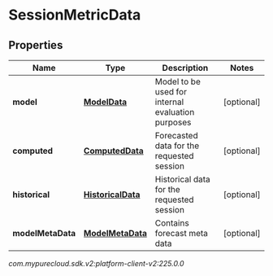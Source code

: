 # SessionMetricData


## Properties

| Name | Type | Description | Notes |
| ------------ | ------------- | ------------- | ------------- |
| **model** | [**ModelData**](ModelData) | Model to be used for internal evaluation purposes |  [optional] |
| **computed** | [**ComputedData**](ComputedData) | Forecasted data for the requested session |  [optional] |
| **historical** | [**HistoricalData**](HistoricalData) | Historical data for the requested session |  [optional] |
| **modelMetaData** | [**ModelMetaData**](ModelMetaData) | Contains forecast meta data |  [optional] |




_com.mypurecloud.sdk.v2:platform-client-v2:225.0.0_
